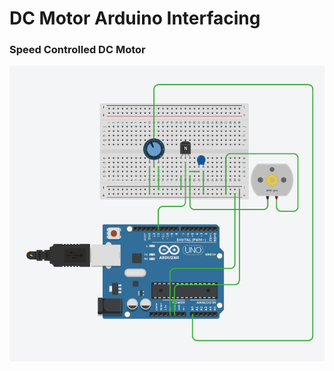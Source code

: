 # DC Motor Arduino Interfacing
### Speed Controlled DC Motor

<p align="center"> <img src="https://github.com/devabhixda/IoT_Lab/blob/master/DC_Motor/DC_Motor.png">  </p>
